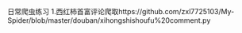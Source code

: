 日常爬虫练习
1.西红柿首富评论爬取https://github.com/zxl7725103/My-Spider/blob/master/douban/xihongshishoufu%20comment.py
